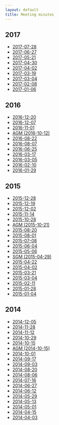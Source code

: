 ```yaml
---
layout: default
title: Meeting minutes
---
```

## 2017
  * [2017-07-28]
  * [2017-06-27]
  * [2017-05-21]
  * [2017-04-30]
  * [2017-04-02]
  * [2017-03-19]
  * [2017-03-04]
  * [2017-02-08]
  * [2017-01-06]

[2017-07-28]: 2017-07-28
[2017-06-27]: 2017-06-27
[2017-05-21]: 2017-05-21
[2017-04-30]: 2017-04-30
[2017-04-02]: 2017-04-02
[2017-03-19]: 2017-03-19
[2017-03-04]: 2017-03-04
[2017-02-08]: 2017-02-08
[2017-01-06]: 2017-01-06


## 2016
  * [2016-12-20]
  * [2016-12-07]
  * [2016-11-01]
  * [AGM (2016-10-12)]
  * [2016-08-22]
  * [2016-08-07]
  * [2016-06-25]
  * [2016-03-17]
  * [2016-03-05]
  * [2016-02-10]
  * [2016-01-29]

[2016-12-20]: 2016-12-20
[2016-12-07]: 2016-12-07
[2016-11-01]: 2016-11-01
[AGM (2016-10-12)]: 2016-10-12-AGM
[2016-08-22]: 2016-08-22
[2016-08-07]: 2016-08-07
[2016-06-25]: 2016-06-25
[2016-03-17]: 2016-03-17
[2016-03-05]: 2016-03-05
[2016-02-10]: 2016-02-10
[2016-01-29]: 2016-01-29


## 2015
  * [2015-12-28]
  * [2015-12-19]
  * [2015-12-02]
  * [2015-11-14]
  * [2015-10-28]
  * [AGM (2015-10-21)][2015-10-21-AGM]
  * [2015-08-20]
  * [2015-08-01]
  * [2015-07-08]
  * [2015-06-04]
  * [2015-05-06]
  * [SGM (2015-04-29)][2015-04-29-SGM]
  * [2015-04-22]
  * [2015-04-02]
  * [2015-03-21]
  * [2015-03-04]
  * [2015-02-11]
  * [2015-01-28]
  * [2015-01-04]

[2015-12-28]: 2015-12-28
[2015-12-19]: 2015-12-19
[2015-12-02]: 2015-12-02
[2015-11-14]: 2015-11-14
[2015-10-28]: 2015-10-28
[2015-08-20]: 2015-08-20
[2015-10-21-AGM]: 2015-10-21-AGM
[2015-08-01]: 2015-08-01
[2015-07-08]: 2015-07-08
[2015-06-04]: 2015-06-04
[2015-05-21]: 2015-05-21
[2015-05-06]: 2015-05-06
[2015-04-29-SGM]: 2015-04-29-SGM
[2015-04-22]: 2015-04-22
[2015-04-02]: 2015-04-02
[2015-03-21]: 2015-03-21
[2015-03-04]: 2015-03-04
[2015-02-11]: 2015-02-11
[2015-01-28]: 2015-01-28
[2015-01-04]: 2015-01-04

## 2014

  * [2014-12-05]
  * [2014-11-28]
  * [2014-11-12]
  * [2014-10-29]
  * [2014-10-15]
  * [AGM (2014-10-15)][2014-10-15-AGM]
  * [2014-10-01]
  * [2014-09-17]
  * [2014-09-03]
  * [2014-08-20]
  * [2014-08-06]
  * [2014-07-16]
  * [2014-06-27]
  * [2014-06-12]
  * [2014-05-29]
  * [2014-05-13]
  * [2014-05-01]
  * [2014-04-15]
  * [2014-04-03]

[2014-12-05]: 2014-12-05
[2014-11-28]: 2014-11-28
[2014-11-12]: 2014-11-12
[2014-10-29]: 2014-10-29
[2014-10-15]: 2014-10-15
[2014-10-15-AGM]: 2014-10-15-AGM
[2014-10-01]: 2014-10-01
[2014-09-17]: 2014-09-17
[2014-09-03]: 2014-09-03
[2014-08-20]: 2014-08-20
[2014-08-06]: 2014-08-06
[2014-07-16]: 2014-07-16
[2014-06-27]: 2014-06-27
[2014-06-12]: 2014-06-12
[2014-05-29]: 2014-05-29
[2014-05-13]: 2014-05-13
[2014-05-01]: 2014-05-01
[2014-04-15]: 2014-04-15
[2014-04-03]: 2014-04-03
